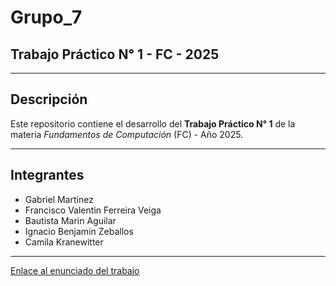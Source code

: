 # Grupo_7

## Trabajo Práctico N° 1 - FC - 2025

---

## Descripción
Este repositorio contiene el desarrollo del **Trabajo Práctico N° 1** de la materia *Fundamentos de Computación* (FC) - Año 2025.  

---

## Integrantes
- Gabriel Martínez  
- Francisco Valentin Ferreira Veiga 
- Bautista Marin Aguilar
- Ignacio Benjamin Zeballos
- Camila Kranewitter

---

[Enlace al enunciado del trabajo](https://docs.google.com/document/d/1R9lfEk-Q7AldzGxPJIajLsVAG_K-c0s1O6BKxp3LAeM/edit?pli=1&tab=t.0)
